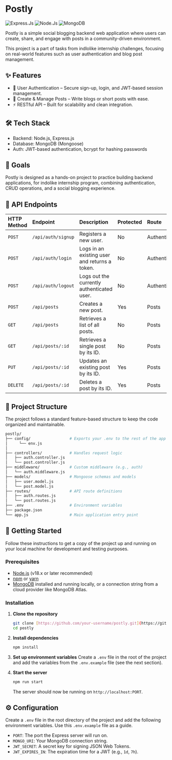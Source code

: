 # Postly
![Express.Js](https://img.shields.io/badge/Express-v4.16-blue)
![Node.Js](https://img.shields.io/badge/Node.js-v22.17-green)
![MongoDB](https://img.shields.io/badge/MongoDB-v6.19.0-mint)


Postly is a simple social blogging backend web application where users can create, share, and engage with posts in a community-driven environment.

This project is a part of tasks from indlolike internship challenges, focusing on real-world features such as user authentication and blog post management.

## ✨ Features
- 🔐 User Authentication – Secure sign-up, login, and JWT-based session management.
- 📝 Create & Manage Posts – Write blogs or short posts with ease.
- ⚡ RESTful API – Built for scalability and clean integration.

## 🛠️ Tech Stack
- Backend: Node.js, Express.js
- Database: MongoDB (Mongoose)
- Auth: JWT-based authentication, bcrypt for hashing passwords

## 🚀 Goals
Postly is designed as a hands-on project to practice building backend applications, for indolike internship program, combining authentication, CRUD operations, and a social blogging experience.

## 🔗 API Endpoints

| HTTP Method | Endpoint           | Description                                   | Protected | Route           |
| :---------- | :----------------- | :-------------------------------------------  | :-------- | :-------------  |
| `POST`      | `/api/auth/signup` | Registers a new user.                         | No        |  Authentication |
| `POST`      | `/api/auth/login`  | Logs in an existing user and returns a token. | No        |  Authentication |
| `POST`      | `/api/auth/logout` | Logs out the currently authenticated user.    | No        |  Authentication |
| `POST`      | `/api/posts`       | Creates a new post.                           | Yes       | Posts           |
| `GET`       | `/api/posts`       | Retrieves a list of all posts.                | No        | Posts           |
| `GET`       | `/api/posts/:id`   | Retrieves a single post by its ID.            | No        | Posts           |
| `PUT`       | `/api/posts/:id`   | Updates an existing post by its ID.           | Yes       | Posts           |
| `DELETE`    | `/api/posts/:id`   | Deletes a post by its ID.                     | Yes       | Posts           |

## 📁 Project Structure
The project follows a standard feature-based structure to keep the code organized and maintainable.
```bash
postly/
├── config/                 # Exports your .env to the rest of the app to use
│     └── env.js
│
├── controllers/            # Handles request logic
│   ├── auth.controller.js
│   └── post.controller.js
├── middleware/             # Custom middleware (e.g., auth)
│   └── auth.middleware.js
├── models/                 # Mongoose schemas and models
│   ├── user.model.js
│   └── post.model.js
├── routes/                 # API route definitions
│   ├── auth.routes.js
│   └── post.routes.js
├── .env                    # Environment variables
├── package.json  
└── app.js                  # Main application entry point
```

## 🚀 Getting Started

Follow these instructions to get a copy of the project up and running on your local machine for development and testing purposes.

### Prerequisites

- [Node.js](https://nodejs.org/) (v18.x or later recommended)
- [npm](https://www.npmjs.com/) or [yarn](https://yarnpkg.com/)
- [MongoDB](https://www.mongodb.com/try/download/community) installed and running locally, or a connection string from a cloud provider like MongoDB Atlas.

### Installation

1.  **Clone the repository**
    ```sh
    git clone [https://github.com/your-username/postly.git](https://github.com/your-username/postly.git)
    cd postly
    ```

2.  **Install dependencies**
    ```sh
    npm install
    ```

3.  **Set up environment variables**
    Create a `.env` file in the root of the project and add the variables from the `.env.example` file (see the next section).

4.  **Start the server**
    ```sh
    npm run start
    ```
    The server should now be running on `http://localhost:PORT`.

## ⚙️ Configuration

Create a `.env` file in the root directory of the project and add the following environment variables. Use this `.env.example` file as a guide.

-   `PORT`: The port the Express server will run on.
-   `MONGO_URI`: Your MongoDB connection string.
-   `JWT_SECRET`: A secret key for signing JSON Web Tokens.
-   `JWT_EXPIRES_IN`: The expiration time for a JWT (e.g., `1d`, `7h`).

  
